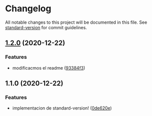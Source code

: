 # Changelog

All notable changes to this project will be documented in this file. See [standard-version](https://github.com/conventional-changelog/standard-version) for commit guidelines.

## [1.2.0](https://github.com/walopper/sender-core/compare/v1.1.0...v1.2.0) (2020-12-22)


### Features

* modificacmos el readme ([93384f3](https://github.com/walopper/sender-core/commit/93384f35598a52ac0b367887858a69dd9ba2bd07))

## 1.1.0 (2020-12-22)


### Features

* implementacion de standard-version! ([0de620e](https://github.com/walopper/sender-core/commit/0de620e67ca3d5e36d81e831fa66da9135a145f7))
